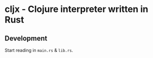 # cljx - Clojure interpreter written in Rust

## Development

Start reading in `main.rs` & `lib.rs`.
